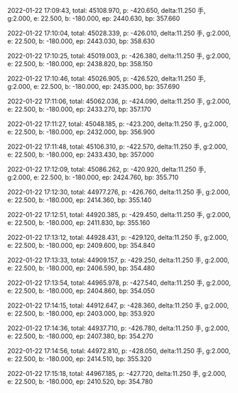 2022-01-22 17:09:43, total: 45108.970, p: -420.650, delta:11.250 手, g:2.000, e: 22.500, b: -180.000, ep: 2440.630, bp: 357.660

2022-01-22 17:10:04, total: 45028.339, p: -426.010, delta:11.250 手, g:2.000, e: 22.500, b: -180.000, ep: 2443.030, bp: 358.630

2022-01-22 17:10:25, total: 45019.003, p: -426.380, delta:11.250 手, g:2.000, e: 22.500, b: -180.000, ep: 2438.820, bp: 358.150

2022-01-22 17:10:46, total: 45026.905, p: -426.520, delta:11.250 手, g:2.000, e: 22.500, b: -180.000, ep: 2435.000, bp: 357.690

2022-01-22 17:11:06, total: 45062.036, p: -424.090, delta:11.250 手, g:2.000, e: 22.500, b: -180.000, ep: 2433.270, bp: 357.170

2022-01-22 17:11:27, total: 45048.185, p: -423.200, delta:11.250 手, g:2.000, e: 22.500, b: -180.000, ep: 2432.000, bp: 356.900

2022-01-22 17:11:48, total: 45106.310, p: -422.570, delta:11.250 手, g:2.000, e: 22.500, b: -180.000, ep: 2433.430, bp: 357.000

2022-01-22 17:12:09, total: 45086.262, p: -420.920, delta:11.250 手, g:2.000, e: 22.500, b: -180.000, ep: 2424.760, bp: 355.710

2022-01-22 17:12:30, total: 44977.276, p: -426.760, delta:11.250 手, g:2.000, e: 22.500, b: -180.000, ep: 2414.360, bp: 355.140

2022-01-22 17:12:51, total: 44920.385, p: -429.450, delta:11.250 手, g:2.000, e: 22.500, b: -180.000, ep: 2411.830, bp: 355.160

2022-01-22 17:13:12, total: 44928.431, p: -429.120, delta:11.250 手, g:2.000, e: 22.500, b: -180.000, ep: 2409.600, bp: 354.840

2022-01-22 17:13:33, total: 44909.157, p: -429.250, delta:11.250 手, g:2.000, e: 22.500, b: -180.000, ep: 2406.590, bp: 354.480

2022-01-22 17:13:54, total: 44965.978, p: -427.540, delta:11.250 手, g:2.000, e: 22.500, b: -180.000, ep: 2404.860, bp: 354.050

2022-01-22 17:14:15, total: 44912.647, p: -428.360, delta:11.250 手, g:2.000, e: 22.500, b: -180.000, ep: 2403.000, bp: 353.920

2022-01-22 17:14:36, total: 44937.710, p: -426.780, delta:11.250 手, g:2.000, e: 22.500, b: -180.000, ep: 2407.380, bp: 354.270

2022-01-22 17:14:56, total: 44972.810, p: -428.050, delta:11.250 手, g:2.000, e: 22.500, b: -180.000, ep: 2414.510, bp: 355.320

2022-01-22 17:15:18, total: 44967.185, p: -427.720, delta:11.250 手, g:2.000, e: 22.500, b: -180.000, ep: 2410.520, bp: 354.780